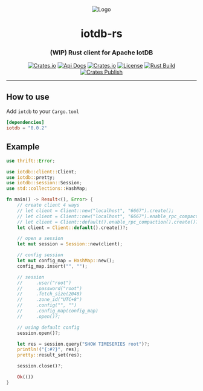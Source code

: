 <div align="center">

![Logo](http://iotdb.apache.org/img/logo.png)

<h1>iotdb-rs</h1>
<h3>(WIP) Rust client for Apache IotDB</h3>

[![Crates.io](https://img.shields.io/crates/v/iotdb?style=flat-square&color=%23E5531A)](https://crates.io/crates/iotdb)
[![Api Docs](https://img.shields.io/badge/Api-Doc-a94064?style=flat-square&color=%23E5531A)](https://docs.rs/crate/iotdb)
[![Crates.io](https://img.shields.io/crates/d/iotdb?style=flat-square&color=%23E5531A)](https://crates.io/crates/iotdb)
[![License](https://img.shields.io/badge/license-Apache%202.0-blue?style=flat-square&color=%23E5531A)](https://github.com/francis-du/iotdb-rs/blob/master/LICENSE)
[![Rust Build](https://img.shields.io/github/workflow/status/francis-du/iotdb-rs/cargo-test?label=build&style=flat-square)](https://github.com/francis-du/iotdb-rs/actions?query=workflow%3Acargo-test)
[![Crates Publish](https://img.shields.io/github/workflow/status/francis-du/iotdb-rs/cargo-publish?label=publish&style=flat-square)](https://github.com/francis-du/iotdb-rs/actions?query=workflow%3Acargo-publish)
</div>

---

## How to use 

Add `iotdb` to your `Cargo.toml`

```toml
[dependencies]
iotdb = "0.0.2"
```

## Example

```rust
use thrift::Error;

use iotdb::client::Client;
use iotdb::pretty;
use iotdb::session::Session;
use std::collections::HashMap;

fn main() -> Result<(), Error> {
    // create client 4 ways
    // let client = Client::new("localhost", "6667").create();
    // let client = Client::new("localhost", "6667").enable_rpc_compaction().create();
    // let client = Client::default().enable_rpc_compaction().create()?;
    let client = Client::default().create()?;

    // open a session
    let mut session = Session::new(client);

    // config session
    let mut config_map = HashMap::new();
    config_map.insert("", "");

    // session
    //     .user("root")
    //     .password("root")
    //     .fetch_size(2048)
    //     .zone_id("UTC+8")
    //     .config("", "")
    //     .config_map(config_map)
    //     .open()?;

    // using default config
    session.open()?;

    let res = session.query("SHOW TIMESERIES root")?;
    println!("{:#?}", res);
    pretty::result_set(res);

    session.close()?;

    Ok(())
}

```